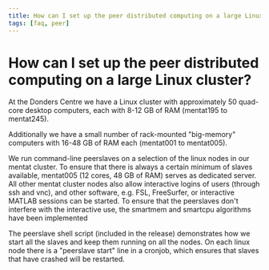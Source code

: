 ```yaml
---
title: How can I set up the peer distributed computing on a large Linux cluster?
tags: [faq, peer]
---
```


# How can I set up the peer distributed computing on a large Linux cluster?

At the Donders Centre we have a Linux cluster with approximately 50 quad-core desktop computers, each with 8-12 GB of RAM (mentat195 to mentat245).

Additionally we have a small number of rack-mounted "big-memory" computers with 16-48 GB of RAM each (mentat001 to mentat005).

We run command-line peerslaves on a selection of the linux nodes in our mentat cluster. To ensure that there is always a certain minimum of slaves available, mentat005 (12 cores, 48 GB of RAM) serves as dedicated server. All other mentat cluster nodes also allow interactive logins of users (through ssh and vnc), and other software, e.g. FSL, FreeSurfer, or interactive MATLAB sessions can be started. To ensure that the peerslaves don't interfere with the interactive use, the smartmem and smartcpu algorithms have been implemented

The peerslave shell script (included in the release) demonstrates how we start all the slaves and keep them running on all the nodes. On each linux node there is a "peerslave start" line in a cronjob, which ensures that slaves that have crashed will be restarted.
